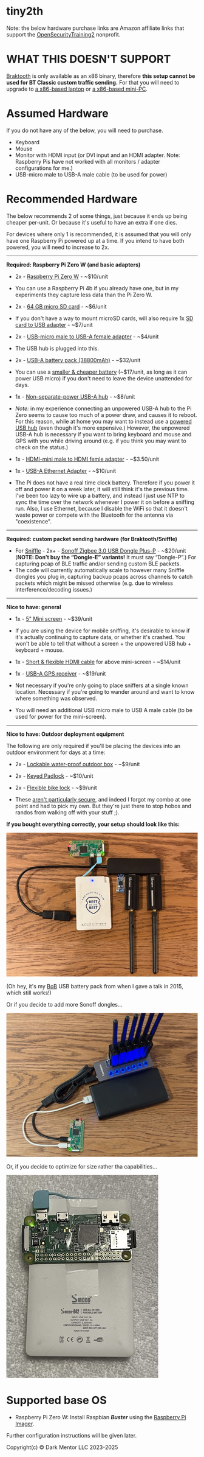 # tiny2th

Note: the below hardware purchase links are Amazon affiliate links that support the [OpenSecurityTraining2](https://ost2.fyi) nonprofit.

# WHAT THIS DOESN'T SUPPORT

[Braktooth](https://github.com/Matheus-Garbelini/braktooth_esp32_bluetooth_classic_attacks) is only available as an x86 binary, therefore **this setup cannot be used for BT Classic custom traffic sending.** For that you will need to upgrade to [a x86-based laptop](./laptopHW.md) or [a x86-based mini-PC](./maxHW.md).

# Assumed Hardware
If you do not have any of the below, you will need to purchase.

* Keyboard  
* Mouse  
* Monitor with HDMI input (or DVI input and an HDMI adapter. Note: Raspberry Pis have not worked with all monitors / adapter configurations for me.)  
* USB-micro male to USB-A male cable (to be used for power)  


# Recommended Hardware

The below recommends 2 of some things, just because it ends up being cheaper per-unit. Or because it's useful to have an extra if one dies. 

For devices where only 1 is recommended, it is assumed that you will only have one Raspberry Pi powered up at a time. If you intend to have both powered, you will need to increase to 2x.

---
**Required: Raspberry Pi Zero W (and basic adapters)**

* 2x - [Raspberry Pi Zero W](https://www.raspberrypi.com/products/raspberry-pi-zero/) - ~$10/unit
 * You can use a Raspberry Pi 4b if you already have one, but in my experiments they capture less data than the Pi Zero W.

* 2x - [64 GB micro SD card](https://amzn.to/3PahwSb) - ~$6/unit
 * If you don't have a way to mount microSD cards, will also require 1x [SD card to USB adapter](https://amzn.to/3KURtM1) - ~$7/unit

* 2x - [USB-micro male to USB-A female adapter](https://amzn.to/45Ip6bN) - ~$4/unit
 * The USB hub is plugged into this.

* 2x - [USB-A battery pack (38800mAh)](https://amzn.to/3YPa5mD) - ~$32/unit
 * You can use a [smaller & cheaper battery](https://amzn.to/4hGavUI) (~$17/unit, as long as it can power USB micro) if you don't need to leave the device unattended for days.

* 1x - [Non-separate-power USB-A hub](https://amzn.to/3qHCkXw) - ~$8/unit
 * *Note:* in my experience connecting an unpowered USB-A hub to the Pi Zero seems to cause too much of a power draw, and causes it to reboot. For this reason, while at home you may want to instead use a [powered USB hub](https://amzn.to/3YJU3u5) (even though it's more expensive.) However, the unpowered USB-A hub is necessary if you want to bring keyboard and mouse and GPS with you while driving around (e.g. if you think you may want to check on the status.)

* 1x - [HDMI-mini male to HDMI femle adapter](https://amzn.to/44javCF) - ~$3.50/unit

* 1x - [USB-A Ethernet Adapter](https://amzn.to/3qOezgr) - ~$10/unit
 * The Pi does not have a real time clock battery. Therefore if you power it off and power it on a week later, it will still think it's the previous time. I've been too lazy to wire up a battery, and instead I just use NTP to sync the time over the network whenever I power it on before a sniffing run. Also, I use Ethernet, because I disable the WiFi so that it doesn't waste power or compete with the Bluetooth for the antenna via "coexistence".

---
**Required: custom packet sending hardware (for Braktooth/Sniffle)**

* For [Sniffle](https://github.com/nccgroup/Sniffle) - 2x+ - [Sonoff Zigbee 3.0 USB Dongle Plus-P](https://us.itead.cc/us/products/sonoff-zigbee-3-0-usb-dongle-plus/ref/366/) - ~\$20/unit (**NOTE: Don’t buy the “Dongle-E” variants!** It must say “Dongle-P”.) For capturing pcap of BLE traffic and/or sending custom BLE packets.
 * The code will currently automatically scale to however many Sniffle dongles you plug in, capturing backup pcaps across channels to catch packets which might be missed otherwise (e.g. due to wireless interference/decoding issues.)

---
**Nice to have: general**

* 1x - [5" Mini screen](https://amzn.to/3QtlJj1) - ~$39/unit
 * If you are using the device for mobile sniffing, it's desirable to know if it's actually continuing to capture data, or whether it's crashed. You won't be able to tell that without a screen + the unpowered USB hub + keyboard + mouse.

* 1x - [Short & flexible HDMI cable](https://www.amazon.com/gp/product/B0B5TDFVVW/ref=ppx_yo_dt_b_search_asin_title?ie=UTF8&th=1) for above mini-screen - ~$14/unit

* 1x - [USB-A GPS receiver](https://amzn.to/44srqCJ) - ~$19/unit
 * Not necessary if you're only going to place sniffers at a single known location. Necessary if you're going to wander around and want to know where something was observed.


* You will need an additional USB micro male to USB A male cable (to be used for power for the mini-screen).

---
**Nice to have: Outdoor deployment equipment**

The following are only required if you'll be placing the devices into an outdoor environment for days at a time:

* 2x - [Lockable water-proof outdoor box](https://amzn.to/3OHsSeO) - ~$9/unit

* 2x - [Keyed Padlock](https://amzn.to/3P95PuM) - ~$10/unit

* 2x - [Flexible bike lock](https://amzn.to/3YOu7xf) - ~$9/unit
 * These [aren't particularly secure](https://www.youtube.com/shorts/dA9OsRal_L8), and indeed I forgot my combo at one point and had to pick my own. But they're just there to stop hobos and randos from walking off with your stuff ;).

**If you bought everything correctly, your setup should look like this:**

![basic 3x USB setup](./img/tiny2th_w_3x_USB.jpg)

(Oh hey, it's my [BoB](https://en.kitribob.kr/) USB battery pack from when I gave a talk in 2015, which still works!)

Or if you decide to add more Sonoff dongles...

![7x USB setup](./img/tiny2th_w_7x_USB.jpg)

Or, if you decide to optimize for size rather tha capabilities...

![0x USB setup](./img/tiny2th.jpg)

# Supported base OS

* Raspberry Pi Zero W: Install Raspbian ***Buster*** using the [Raspberry Pi Imager](https://www.raspberrypi.com/software/).

Further configuration instructions will be given later.


Copyright(c) © Dark Mentor LLC 2023-2025
